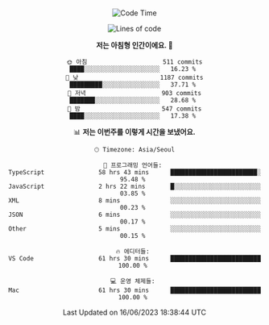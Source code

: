 <div align="center">

<br />

 <!--START_SECTION:waka-->
![Code Time](http://img.shields.io/badge/Code%20Time-819%20hrs%2014%20mins-blue)

![Lines of code](https://img.shields.io/badge/%EC%A0%80%EB%8A%94%20%EC%97%AC%ED%83%9C%EA%B9%8C%EC%A7%80%20-3.1%20million%20%EC%A4%84%EC%9D%98%20%EC%BD%94%EB%93%9C%EB%A5%BC%20%EC%9E%91%EC%84%B1%ED%96%88%EC%96%B4%EC%9A%94.-blue)

**저는 아침형 인간이에요. 🐤** 

```text
🌞 아침                     511 commits         ████░░░░░░░░░░░░░░░░░░░░░   16.23 % 
🌆 낮　                     1187 commits        █████████░░░░░░░░░░░░░░░░   37.71 % 
🌃 저녁                     903 commits         ███████░░░░░░░░░░░░░░░░░░   28.68 % 
🌙 밤　                     547 commits         ████░░░░░░░░░░░░░░░░░░░░░   17.38 % 
```


📊 **저는 이번주를 이렇게 시간을 보냈어요.** 

```text
🕑︎ Timezone: Asia/Seoul

💬 프로그래밍 언어들: 
TypeScript               58 hrs 43 mins      ████████████████████████░   95.48 % 
JavaScript               2 hrs 22 mins       █░░░░░░░░░░░░░░░░░░░░░░░░   03.85 % 
XML                      8 mins              ░░░░░░░░░░░░░░░░░░░░░░░░░   00.23 % 
JSON                     6 mins              ░░░░░░░░░░░░░░░░░░░░░░░░░   00.17 % 
Other                    5 mins              ░░░░░░░░░░░░░░░░░░░░░░░░░   00.15 % 

🔥 에디터들: 
VS Code                  61 hrs 30 mins      █████████████████████████   100.00 % 

💻 운영 체제들: 
Mac                      61 hrs 30 mins      █████████████████████████   100.00 % 
```


 Last Updated on 16/06/2023 18:38:44 UTC
<!--END_SECTION:waka-->

</div>
